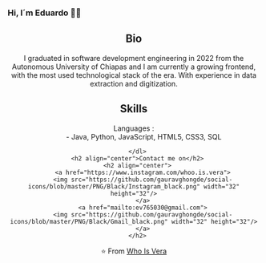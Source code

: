 ### Hi, I´m Eduardo 🧑‍💻

<html>
   <body>
      <h2 align="center">Bio</h2>
      <p align="center">
         I graduated in software development engineering in 2022 from the Autonomous University of Chiapas and I am currently a growing frontend, with the most used technological stack of the era. With experience in data extraction and digitization.
        <br>
      </p>
      <h2 align="center">Skills</h2>
      <dl align="center">
         <dt>Languages :</dt>
         <dd>- Java, Python, JavaScript, HTML5, CSS3, SQL</dd>
         
         
      </dl>
      <h2 align="center">Contact me on</h2>
      <h2 align="center">
         <a href="https://www.instagram.com/whoo.is.vera">
         <img src="https://github.com/gauravghongde/social-icons/blob/master/PNG/Black/Instagram_black.png" width="32" height="32"/>
         </a>
         <a href="mailto:ev765030@gmail.com">
         <img src="https://github.com/gauravghongde/social-icons/blob/master/PNG/Black/Gmail_black.png" width="32" height="32"/>
         </a>
      </h2>
   </body>
</html>

⭐️ From [Who Is Vera](https://github.com/WhoIsVera)
